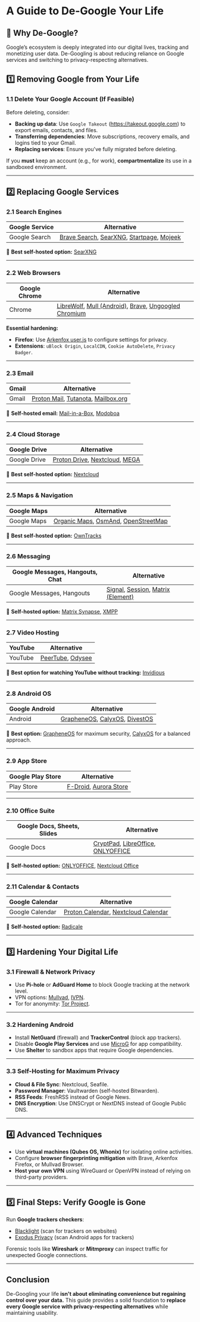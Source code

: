 # A Guide to De-Google Your Life

## 🔹 **Why De-Google?**
Google’s ecosystem is deeply integrated into our digital lives, tracking and monetizing user data. De-Googling is about reducing reliance on Google services and switching to privacy-respecting alternatives.

## **1️⃣ Removing Google from Your Life**
### **1.1 Delete Your Google Account (If Feasible)**
Before deleting, consider:
- **Backing up data**: Use `Google Takeout` (https://takeout.google.com) to export emails, contacts, and files.
- **Transferring dependencies**: Move subscriptions, recovery emails, and logins tied to your Gmail.
- **Replacing services**: Ensure you've fully migrated before deleting.

If you **must** keep an account (e.g., for work), **compartmentalize** its use in a sandboxed environment.

---

## **2️⃣ Replacing Google Services**
### **2.1 Search Engines**
| Google Service | Alternative |
|--------------|-------------|
| Google Search | [Brave Search](https://search.brave.com), [SearXNG](https://searxng.org), [Startpage](https://www.startpage.com), [Mojeek](https://www.mojeek.com) |

🔹 **Best self-hosted option:** [SearXNG](https://github.com/searxng/searxng)

---

### **2.2 Web Browsers**
| Google Chrome | Alternative |
|--------------|-------------|
| Chrome | [LibreWolf](https://librewolf.net), [Mull (Android)](https://f-droid.org/en/packages/us.spotco.fennec_dos/), [Brave](https://brave.com), [Ungoogled Chromium](https://ungoogled-software.github.io/) |

**Essential hardening:**
- **Firefox**: Use [Arkenfox user.js](https://github.com/arkenfox/user.js) to configure settings for privacy.
- **Extensions**: `uBlock Origin`, `LocalCDN`, `Cookie AutoDelete`, `Privacy Badger`.

---

### **2.3 Email**
| Gmail | Alternative |
|-------|------------|
| Gmail | [Proton Mail](https://proton.me), [Tutanota](https://tutanota.com), [Mailbox.org](https://mailbox.org) |

🔹 **Self-hosted email:** [Mail-in-a-Box](https://mailinabox.email), [Modoboa](https://modoboa.org/)

---

### **2.4 Cloud Storage**
| Google Drive | Alternative |
|-------------|------------|
| Google Drive | [Proton Drive](https://proton.me/drive), [Nextcloud](https://nextcloud.com), [MEGA](https://mega.io) |

🔹 **Best self-hosted option:** [Nextcloud](https://nextcloud.com)

---

### **2.5 Maps & Navigation**
| Google Maps | Alternative |
|------------|-------------|
| Google Maps | [Organic Maps](https://organicmaps.app), [OsmAnd](https://osmand.net), [OpenStreetMap](https://www.openstreetmap.org) |

🔹 **Best self-hosted option:** [OwnTracks](https://owntracks.org/)

---

### **2.6 Messaging**
| Google Messages, Hangouts, Chat | Alternative |
|--------------------------------|-------------|
| Google Messages, Hangouts | [Signal](https://signal.org), [Session](https://getsession.org), [Matrix (Element)](https://element.io) |

🔹 **Self-hosted option:** [Matrix Synapse](https://matrix.org/), [XMPP](https://xmpp.org/)

---

### **2.7 Video Hosting**
| YouTube | Alternative |
|--------|-------------|
| YouTube | [PeerTube](https://joinpeertube.org), [Odysee](https://odysee.com) |

🔹 **Best option for watching YouTube without tracking:** [Invidious](https://github.com/iv-org/invidious)

---

### **2.8 Android OS**
| Google Android | Alternative |
|---------------|-------------|
| Android | [GrapheneOS](https://grapheneos.org), [CalyxOS](https://calyxos.org), [DivestOS](https://divestos.org) |

🔹 **Best option:** [GrapheneOS](https://grapheneos.org) for maximum security, [CalyxOS](https://calyxos.org) for a balanced approach.

---

### **2.9 App Store**
| Google Play Store | Alternative |
|------------------|-------------|
| Play Store | [F-Droid](https://f-droid.org), [Aurora Store](https://auroraoss.com) |

---

### **2.10 Office Suite**
| Google Docs, Sheets, Slides | Alternative |
|----------------------------|-------------|
| Google Docs | [CryptPad](https://cryptpad.fr), [LibreOffice](https://www.libreoffice.org), [ONLYOFFICE](https://www.onlyoffice.com) |

🔹 **Self-hosted option:** [ONLYOFFICE](https://www.onlyoffice.com), [Nextcloud Office](https://nextcloud.com/office/)

---

### **2.11 Calendar & Contacts**
| Google Calendar | Alternative |
|----------------|-------------|
| Google Calendar | [Proton Calendar](https://proton.me/calendar), [Nextcloud Calendar](https://nextcloud.com) |

🔹 **Self-hosted option:** [Radicale](https://radicale.org/)

---

## **3️⃣ Hardening Your Digital Life**
### **3.1 Firewall & Network Privacy**
- Use **Pi-hole** or **AdGuard Home** to block Google tracking at the network level.
- VPN options: [Mullvad](https://mullvad.net), [IVPN](https://www.ivpn.net).
- Tor for anonymity: [Tor Project](https://www.torproject.org).

---

### **3.2 Hardening Android**
- Install **NetGuard** (firewall) and **TrackerControl** (block app trackers).
- Disable **Google Play Services** and use [MicroG](https://github.com/microg) for app compatibility.
- Use **Shelter** to sandbox apps that require Google dependencies.

---

### **3.3 Self-Hosting for Maximum Privacy**
- **Cloud & File Sync**: Nextcloud, Seafile.
- **Password Manager**: Vaultwarden (self-hosted Bitwarden).
- **RSS Feeds**: FreshRSS instead of Google News.
- **DNS Encryption**: Use DNSCrypt or NextDNS instead of Google Public DNS.

---

## **4️⃣ Advanced Techniques**
- Use **virtual machines (Qubes OS, Whonix)** for isolating online activities.
- Configure **browser fingerprinting mitigation** with Brave, Arkenfox Firefox, or Mullvad Browser.
- **Host your own VPN** using WireGuard or OpenVPN instead of relying on third-party providers.

---

## **5️⃣ Final Steps: Verify Google is Gone**
Run **Google trackers checkers**:
- [Blacklight](https://themarkup.org/blacklight) (scan for trackers on websites)
- [Exodus Privacy](https://exodus-privacy.eu.org) (scan Android apps for trackers)

Forensic tools like **Wireshark** or **Mitmproxy** can inspect traffic for unexpected Google connections.

---

## **Conclusion**
De-Googling your life **isn't about eliminating convenience but regaining control over your data.** This guide provides a solid foundation to **replace every Google service with privacy-respecting alternatives** while maintaining usability.

